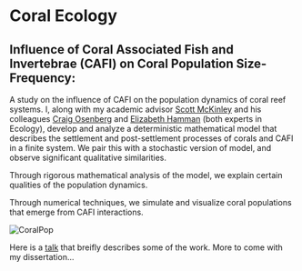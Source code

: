 # Coral Ecology
## Influence of Coral Associated Fish and Invertebrae (CAFI) on Coral Population Size-Frequency:

A study on the influence of CAFI on the population dynamics of coral reef systems. I, along with my academic advisor [Scott McKinley](https://www.stochastics-lab.net/smck) and his colleagues [Craig Osenberg](https://www.ecology.uga.edu/directory/craig-w-osenberg/) and [Elizabeth Hamman](https://inside.smcm.edu/directory/elizabeth-hamman) (both experts in Ecology), develop and analyze a deterministic mathematical model that describes the settlement and post-settlement processes of corals and CAFI in a finite system. We pair this with a stochastic version of model, and observe significant qualitative similarities.

Through rigorous mathematical analysis of the model, we explain certain qualities of the population dynamics.

Through numerical techniques, we simulate and visualize coral populations that emerge from CAFI interactions.

![CoralPop](https://raw.githubusercontent.com/louisnass/louisnass.github.io/master/MathModelCoralEcology/SizeFrequencyAnalysis/Coral_CAFI_Snapshot.jpeg)

Here is a [talk](https://github.com/louisnass/louisnass.github.io/blob/master/MathModelCoralEcology/SizeFrequencyAnalysis/Coral_CAFI_Grad_Student_Colloquium.pdf) that breifly describes some of the work. More to come with my dissertation...
